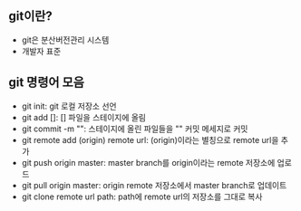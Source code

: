 ## git이란?
- git은 분산버전관리 시스템
- 개발자 표준
## git 명령어 모음
- git init:
  git 로컬 저장소 선언
- git add []:
  [] 파일을 스테이지에 올림
- git commit -m "":
  스테이지에 올린 파일들을 "" 커밋 메세지로 커밋
- git remote add (origin) remote url:
  (origin)이라는 별칭으로 remote url을 추가
- git push origin master:
  master branch를 origin이라는 remote 저장소에 업로드
- git pull origin master:
  origin remote 저장소에서 master branch로 업데이트
- git clone remote url path:
  path에 remote url의 저장소를 그대로 복사